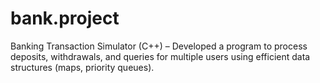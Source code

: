 # bank.project
Banking Transaction Simulator (C++) – Developed a program to process deposits, withdrawals, and queries for multiple users using efficient data structures (maps, priority queues).
